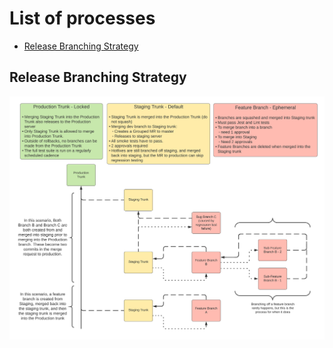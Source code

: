 # List of processes

-   [Release Branching Strategy](#release_branching_strategy)

## Release Branching Strategy

![Pipeline and branching strategy for automated testing and releases](https://github.com/knitcodemonkey/processes/blob/master/Release_Branching%20Strategy.png)
